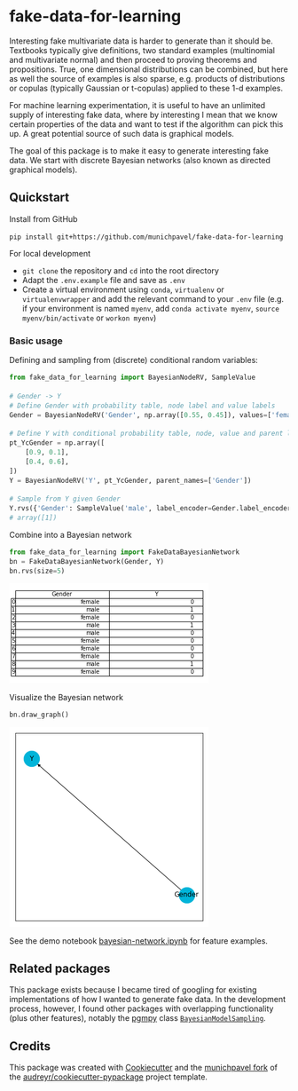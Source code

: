 # fake-data-for-learning

Interesting fake multivariate data is harder to generate than it should be. Textbooks typically give definitions, two standard examples (multinomial and multivariate normal) and then proceed to proving theorems and propositions. True, one dimensional distributions can be combined, but here as well the source of examples is also sparse, e.g. products of distributions or copulas (typically Gaussian or t-copulas) applied to these 1-d examples.

For machine learning experimentation, it is useful to have an unlimited supply of interesting fake data, where by interesting I mean that we know certain properties of the data and want to test if the algorithm can pick this up. A great potential source of such data is graphical models.

The goal of this package is to make it easy to generate interesting fake data. We start with discrete Bayesian networks (also known as directed graphical models).

## Quickstart

Install from GitHub

```pip install git+https://github.com/munichpavel/fake-data-for-learning```


For local development

* `git clone` the repository and `cd` into the root directory
* Adapt the `.env.example` file and save as `.env`
* Create a virtual environment using ```conda```, ```virtualenv``` or ```virtualenvwrapper``` and add the relevant command to your `.env` file (e.g. if your environment is named ```myenv```, add ```conda activate myenv```, ```source myenv/bin/activate``` or ```workon myenv```)

### Basic usage

Defining and sampling from (discrete) conditional random variables:
```python
from fake_data_for_learning import BayesianNodeRV, SampleValue

# Gender -> Y
# Define Gender with probability table, node label and value labels
Gender = BayesianNodeRV('Gender', np.array([0.55, 0.45]), values=['female', 'male'])

# Define Y with conditional probability table, node, value and parent labels
pt_YcGender = np.array([
    [0.9, 0.1],
    [0.4, 0.6],
])
Y = BayesianNodeRV('Y', pt_YcGender, parent_names=['Gender'])

# Sample from Y given Gender
Y.rvs({'Gender': SampleValue('male', label_encoder=Gender.label_encoder)})
# array([1])
```

Combine into a Bayesian network

```python
from fake_data_for_learning import FakeDataBayesianNetwork
bn = FakeDataBayesianNetwork(Gender, Y)
bn.rvs(size=5)
```

![docs/graphics/network_sample.png](docs/graphics/network_sample.png)

Visualize the Bayesian network

```python
bn.draw_graph()
```

![docs/graphics/graph.png](docs/graphics/graph.png)

See the demo notebook [bayesian-network.ipynb](notebooks/bayesian-network.ipynb) for feature examples.

## Related packages

This package exists because I became tired of googling for existing implementations of how I wanted to generate fake data. In the development process, however, I found other packages with overlapping functionality (plus other features), notably the [pgmpy](http://pgmpy.org/index.html) class [```BayesianModelSampling```](http://pgmpy.org/sampling.html#bayesian-model-samplers).

## Credits

This package was created with [Cookiecutter](https://github.com/audreyr/cookiecutter) and the [munichpavel fork](https://github.com/munichpavel/cookiecutter-pypackage) of the [audreyr/cookiecutter-pypackage](https://github.com/audreyr/cookiecutter-pypackage) project template.
